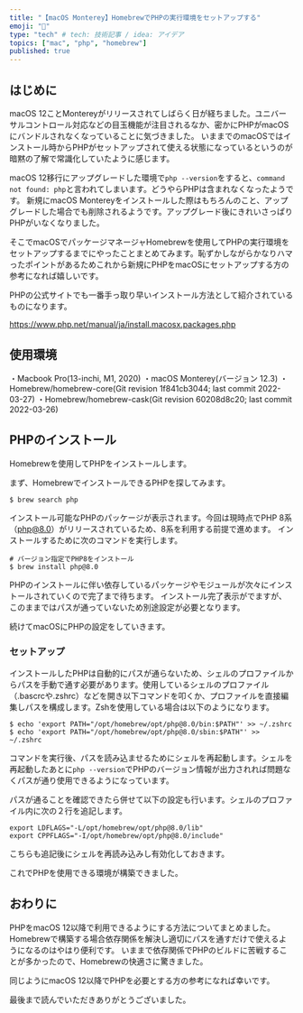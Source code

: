 ```yaml
---
title: "【macOS Monterey】HomebrewでPHPの実行環境をセットアップする"
emoji: "🐘"
type: "tech" # tech: 技術記事 / idea: アイデア
topics: ["mac", "php", "homebrew"]
published: true
---
```


## はじめに

macOS 12ことMontereyがリリースされてしばらく日が経ちました。ユニバーサルコントロール対応などの目玉機能が注目されるなか、密かにPHPがmacOSにバンドルされなくなっていることに気づきました。
いままでのmacOSではインストール時からPHPがセットアップされて使える状態になっているというのが暗黙の了解で常識化していたように感じます。

macOS 12移行にアップグレードした環境で`php --version`をすると、`command not found: php`と言われてしまいます。どうやらPHPは含まれなくなったようです。
新規にmacOS Montereyをインストールした際はもちろんのこと、アップグレードした場合でも削除されるようです。アップグレード後にきれいさっぱりPHPがいなくなりました。

そこでmacOSでパッケージマネージャHomebrewを使用してPHPの実行環境をセットアップするまでにやったことまとめてみます。恥ずかしながらかなりハマったポイントがあるためこれから新規にPHPをmacOSにセットアップする方の参考になれば嬉しいです。

PHPの公式サイトでも一番手っ取り早いインストール方法として紹介されているものになります。

https://www.php.net/manual/ja/install.macosx.packages.php

## 使用環境

・Macbook Pro(13-inchi, M1, 2020)
・macOS Monterey(バージョン 12.3)
・Homebrew/homebrew-core(Git revision 1f841cb3044; last commit 2022-03-27)
・Homebrew/homebrew-cask(Git revision 60208d8c20; last commit 2022-03-26)

## PHPのインストール

Homebrewを使用してPHPをインストールします。

まず、HomebrewでインストールできるPHPを探してみます。

```shell
$ brew search php
```

インストール可能なPHPのパッケージが表示されます。今回は現時点でPHP 8系（php@8.0）がリリースされているため、8系を利用する前提で進めます。
インストールするために次のコマンドを実行します。

```shell
# バージョン指定でPHP8をインストール
$ brew install php@8.0
```

PHPのインストールに伴い依存しているパッケージやモジュールが次々にインストールされていくので完了まで待ちます。
インストール完了表示がでますが、このままではパスが通っていないため別途設定が必要となります。

続けてmacOSにPHPの設定をしていきます。

### セットアップ

インストールしたPHPは自動的にパスが通らないため、シェルのプロファイルからパスを手動で通す必要があります。使用しているシェルのプロファイル（.bascrcや.zshrc）などを開き以下コマンドを叩くか、プロファイルを直接編集しパスを構成します。Zshを使用している場合は以下のようになります。

```shell
$ echo 'export PATH="/opt/homebrew/opt/php@8.0/bin:$PATH"' >> ~/.zshrc
$ echo 'export PATH="/opt/homebrew/opt/php@8.0/sbin:$PATH"' >> ~/.zshrc
```

コマンドを実行後、パスを読み込ませるためにシェルを再起動します。シェルを再起動したあとに`php --version`でPHPのバージョン情報が出力されれば問題なくパスが通り使用できるようになっています。

パスが通ることを確認できたら併せて以下の設定も行います。シェルのプロファイル内に次の２行を追記します。

```shell:.zshrc
export LDFLAGS="-L/opt/homebrew/opt/php@8.0/lib"
export CPPFLAGS="-I/opt/homebrew/opt/php@8.0/include"
```

こちらも追記後にシェルを再読み込みし有効化しておきます。

これでPHPを使用できる環境が構築できました。

## おわりに

PHPをmacOS 12以降で利用できるようにする方法についてまとめました。Homebrewで構築する場合依存関係を解決し適切にパスを通すだけで使えるようになるのはやはり便利です。
いままで依存関係でPHPのビルドに苦戦することが多かったので、Homebrewの快適さに驚きました。

同じようにmacOS 12以降でPHPを必要とする方の参考になれば幸いです。

最後まで読んでいただきありがとうございました。
